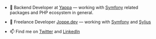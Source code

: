
- 🔭  Backend Developer at [Yappa](https://www.yappa.be/) — working with [Symfony](https://symfony.com/) related packages and PHP ecosystem in general.
- 🔭  Freelance Developer [Joppe.dev](https://joppe.dev) — working with [Symfony](https://symfony.com/) and [Sylius](https://sylius.com/)

- 📫  Find me on [Twitter](https://twitter.com/joppedc) and [LinkedIn](https://www.linkedin.com/in/joppedc/)

